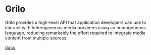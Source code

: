 # Grilo

Grilo provides a high-level API that application developers can use to interact with heterogeneous media providers using an homogeneous language, reducing remarkably the effort required to integrate media content from multiple sources.

[docs](https://developer.gnome.org/grilo/unstable/ch03.html)